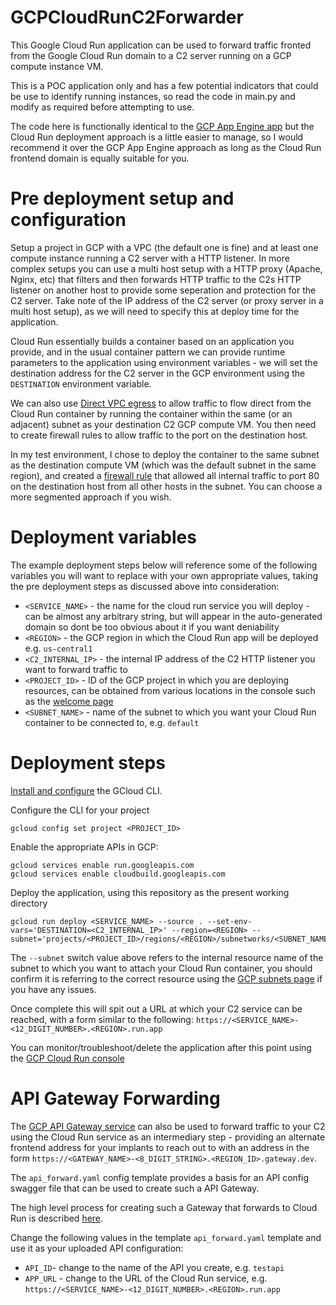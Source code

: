 # GCPCloudRunC2Forwarder

This Google Cloud Run application can be used to forward traffic fronted from the Google Cloud Run domain to a C2 server running on a GCP compute instance VM.

This is a POC application only and has a few potential indicators that could be use to identify running instances, so read the code in main.py and modify as required before attempting to use.

The code here is functionally identical to the [GCP App Engine app](https://github.com/stephenbradshaw/GCPAppEngineC2Forwarder) but the Cloud Run deployment approach is a little easier to manage, so I would recommend it over the GCP App Engine approach as long as the Cloud Run frontend domain is equally suitable for you.


# Pre deployment setup and configuration

Setup a project in GCP with a VPC (the default one is fine) and at least one compute instance running a C2 server with a HTTP listener. In more complex setups you can use a multi host setup with a HTTP proxy (Apache, Nginx, etc) that filters and then forwards HTTP traffic to the C2s HTTP listener on another host to provide some seperation and protection for the C2 server. Take note of the IP address of the C2 server (or proxy server in a multi host setup), as we will need to specify this at deploy time for the application.

Cloud Run essentially builds a container based on an application you provide, and in the usual container pattern we can provide runtime parameters to the application using environment variables - we will set the destination address for the C2 server in the GCP environment using the `DESTINATION` environment variable.

We can also use [Direct VPC egress](https://cloud.google.com/run/docs/configuring/vpc-direct-vpc) to allow traffic to flow direct from the Cloud Run container by running the container within the same (or an adjacent) subnet as your destination C2 GCP compute VM. You then need to create firewall rules to allow traffic to the port on the destination host.

In my test environment, I chose to deploy the container to the same subnet as the destination compute VM (which was the default subnet in the same region), and created a [firewall rule](https://console.cloud.google.com/net-security/firewall-manager/firewall-policies/list) that allowed all internal traffic to port 80 on the destination host from all other hosts in the subnet. You can choose a more segmented approach if you wish.


# Deployment variables


The example deployment steps below will reference some of the following variables you will want to replace with your own appropriate values, taking the pre deployment steps as discussed above into consideration:
* `<SERVICE_NAME>` - the name for the cloud run service you will deploy - can be almost any arbitrary string, but will appear in the auto-generated domain so dont be too obvious about it if you want deniability
* `<REGION>` - the GCP region in which the Cloud Run app will be deployed e.g. `us-central1`
* `<C2_INTERNAL_IP>` - the internal IP address of the C2 HTTP listener you want to forward traffic to
* `<PROJECT_ID>` - ID of the GCP project in which you are deploying resources, can be obtained from various locations in the console such as the [welcome page](https://console.cloud.google.com/welcome/new)
* `<SUBNET_NAME>` - name of the subnet to which you want your Cloud Run container to be connected to, e.g. `default`


# Deployment steps


[Install and configure](https://cloud.google.com/sdk/docs/install) the GCloud CLI. 


Configure the CLI for your project

```
gcloud config set project <PROJECT_ID>
```

Enable the appropriate APIs in GCP:

```
gcloud services enable run.googleapis.com
gcloud services enable cloudbuild.googleapis.com
```

Deploy the application, using this repository as the present working directory


```
gcloud run deploy <SERVICE_NAME> --source . --set-env-vars='DESTINATION=<C2_INTERNAL_IP>' --region=<REGION> --subnet='projects/<PROJECT_ID>/regions/<REGION>/subnetworks/<SUBNET_NAME>'
```

The `--subnet` switch value above refers to the internal resource name of the subnet to which you want to attach your Cloud Run container, you should confirm it is referring to the correct resource using the [GCP subnets page](https://console.cloud.google.com/networking/networks/list?pageTab=CURRENT_PROJECT_SUBNETS) if you have any issues.


Once complete this will spit out a URL at which your C2 service can be reached, with a form similar to the following: `https://<SERVICE_NAME>-<12_DIGIT_NUMBER>.<REGION>.run.app`


You can monitor/troubleshoot/delete the application after this point using the [GCP Cloud Run console](https://console.cloud.google.com/run)


# API Gateway Forwarding


The [GCP API Gateway service](https://cloud.google.com/api-gateway/docs) can also be used to forward traffic to your C2 using the Cloud Run service as an intermediary step - providing an alternate frontend address for your implants to reach out to with an address in the form `https://<GATEWAY_NAME>-<8_DIGIT_STRING>.<REGION_ID>.gateway.dev`.

The `api_forward.yaml` config template provides a basis for an API config swagger file that can be used to create such a API Gateway.

The high level process for creating such a Gateway that forwards to Cloud Run is described [here](https://cloud.google.com/api-gateway/docs/get-started-cloud-run).

Change the following values in the template `api_forward.yaml` template and use it as your uploaded API configuration:
* `API_ID`- change to the name of the API you create, e.g. `testapi`
* `APP_URL` - change to the URL of the Cloud Run service, e.g. `https://<SERVICE_NAME>-<12_DIGIT_NUMBER>.<REGION>.run.app`


